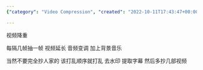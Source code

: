 ```yaml
---
{"category": "Video Compression", "created": "2022-10-11T17:43:47+00:00", "date": "2022-10-11 17:43:47", "description": "This article discusses a method called 'video phash' or 'video deduplication' for compressing videos. The technique involves extracting one frame from every few frames, lengthening the video and modifying the audio while adding background music. It also recommends not to directly copy videos, change their order, remove watermarks, and extract subtitles by combining content from various sources.", "modified": "2022-11-28T09:52:13+08:00", "tags": ["video compression", "video phash", "deduplication", "frame extraction", "extending video length", "audio altering", "background music"], "title": "Video Phash, Video Deduplication"}

---
```


视频降重

每隔几帧抽一帧 视频延长 音频变调 加上背景音乐

当然不要完全抄人家的 该打乱顺序就打乱 去水印 提取字幕 然后多抄几部视频
